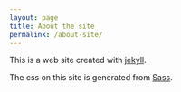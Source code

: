 ```yaml
---
layout: page
title: About the site
permalink: /about-site/
---
```


This is a web site created with [jekyll](https://jekyllrb.com/).

The css on this site is generated from [Sass](http://sass-lang.com/).
